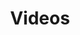 ---
financial_year: 2018-19
slug: videos
layout: videos
years:
- [2015-16, /2015-16/videos, link]
- [2016-17, /2016-17/videos, link]
- [2017-18, /2017-18/videos, link]
- [2018-19, /2018-19/videos, active]
active: learning-centre
title: Videos
nested: false
---